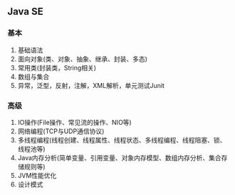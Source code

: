 ## Java SE
### 基本
1. 基础语法 
2. 面向对象(类、对象、抽象、继承、封装、多态)
3. 常用类(封装类，String相关)
4. 数组与集合
5. 异常，泛型，反射，注解，XML解析，单元测试Junit

### 高级
1. IO操作(File操作、常见流的操作、NIO等)
2. 网络编程(TCP与UDP通信协议)
3. 多线程编程(线程创建、线程属性、线程状态、多线程编程、线程阻塞、锁、线程池等)
4. Java内存分析(简单变量、引用变量、对象内存模型、数组内存分析、集合存储规则等)
5. JVM性能优化
6. 设计模式